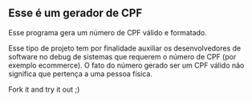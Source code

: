 ## Esse é um gerador de CPF

Esse programa gera um número de CPF válido e formatado.

Esse tipo de projeto tem por finalidade auxiliar os desenvolvedores de software no debug de sistemas que requerem o número de CPF (por exemplo ecommerce). O fato do número gerado ser um CPF válido não significa que pertença a uma pessoa física.

Fork it and try it out ;) 